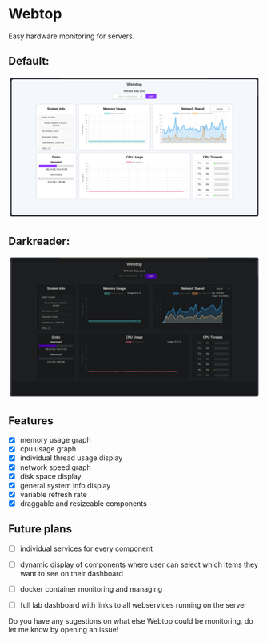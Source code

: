 # Webtop
Easy hardware monitoring for servers.

## Default:
![img_1.png](res/img_1.png)

## Darkreader:
![img.png](res/img.png)
## Features
- [x] memory usage graph
- [x] cpu usage graph
- [x] individual thread usage display
- [x] network speed graph
- [x] disk space display
- [x] general system info display
- [x] variable refresh rate
- [x] draggable and resizeable components

## Future plans
- [ ] individual services for every component
- [ ] dynamic display of components where user can select which items they want to see on their dashboard
- [ ] docker container monitoring and managing
- [ ] full lab dashboard with links to all webservices running on the server


Do you have any sugestions on what else Webtop could be monitoring, do let me know by opening an issue!
